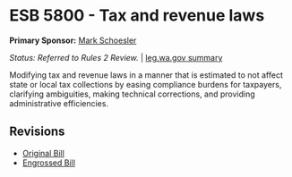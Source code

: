 # ESB 5800 - Tax and revenue laws
**Primary Sponsor:** [Mark Schoesler](/person/leg/mark.schoesler.md)

*Status: Referred to Rules 2 Review.* | [leg.wa.gov summary](https://app.leg.wa.gov/billsummary?BillNumber=5800&Year=2021)

Modifying tax and revenue laws in a manner that is estimated to not affect state or local tax collections by easing compliance burdens for taxpayers, clarifying ambiguities, making technical corrections, and providing administrative efficiencies.

## Revisions
* [Original Bill](1/)
* [Engrossed Bill](1/)